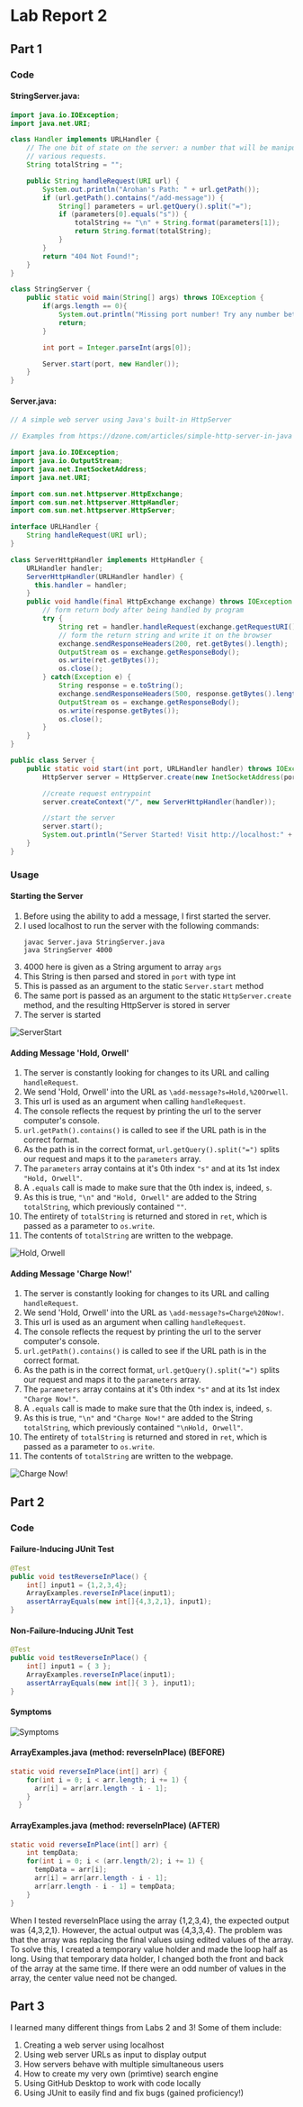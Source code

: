 # Lab Report 2
## Part 1

### Code

#### StringServer.java:

```java
import java.io.IOException;
import java.net.URI;

class Handler implements URLHandler {
    // The one bit of state on the server: a number that will be manipulated by
    // various requests.
    String totalString = "";

    public String handleRequest(URI url) {
        System.out.println("Arohan's Path: " + url.getPath());
        if (url.getPath().contains("/add-message")) {
            String[] parameters = url.getQuery().split("=");
            if (parameters[0].equals("s")) {
                totalString += "\n" + String.format(parameters[1]);
                return String.format(totalString);
            }
        }
        return "404 Not Found!";
    }
}

class StringServer {
    public static void main(String[] args) throws IOException {
        if(args.length == 0){
            System.out.println("Missing port number! Try any number between 1024 to 49151");
            return;
        }

        int port = Integer.parseInt(args[0]);

        Server.start(port, new Handler());
    }
}
```

#### Server.java:

```java
// A simple web server using Java's built-in HttpServer

// Examples from https://dzone.com/articles/simple-http-server-in-java were useful references

import java.io.IOException;
import java.io.OutputStream;
import java.net.InetSocketAddress;
import java.net.URI;

import com.sun.net.httpserver.HttpExchange;
import com.sun.net.httpserver.HttpHandler;
import com.sun.net.httpserver.HttpServer;

interface URLHandler {
    String handleRequest(URI url);
}

class ServerHttpHandler implements HttpHandler {
    URLHandler handler;
    ServerHttpHandler(URLHandler handler) {
      this.handler = handler;
    }
    public void handle(final HttpExchange exchange) throws IOException {
        // form return body after being handled by program
        try {
            String ret = handler.handleRequest(exchange.getRequestURI());
            // form the return string and write it on the browser
            exchange.sendResponseHeaders(200, ret.getBytes().length);
            OutputStream os = exchange.getResponseBody();
            os.write(ret.getBytes());
            os.close();
        } catch(Exception e) {
            String response = e.toString();
            exchange.sendResponseHeaders(500, response.getBytes().length);
            OutputStream os = exchange.getResponseBody();
            os.write(response.getBytes());
            os.close();
        }
    }
}

public class Server {
    public static void start(int port, URLHandler handler) throws IOException {
        HttpServer server = HttpServer.create(new InetSocketAddress(port), 0);

        //create request entrypoint
        server.createContext("/", new ServerHttpHandler(handler));

        //start the server
        server.start();
        System.out.println("Server Started! Visit http://localhost:" + port + " to visit.");
    }
}
```

### Usage

#### Starting the Server

1. Before using the ability to add a message, I first started the server.
2. I used localhost to run the server with the following commands:
   ```
   javac Server.java StringServer.java
   java StringServer 4000
   ```
3. 4000 here is given as a String argument to array `args`
4. This String is then parsed and stored in `port` with type int
5. This is passed as an argument to the static `Server.start` method
6. The same port is passed as an argument to the static `HttpServer.create` method, and the resulting HttpServer is stored in server
7. The server is started

![ServerStart](ServerStart.png)

#### Adding Message 'Hold, Orwell'

1. The server is constantly looking for changes to its URL and calling `handleRequest`.
2. We send 'Hold, Orwell' into the URL as `\add-message?s=Hold,%20Orwell`.
3. This url is used as an argument when calling `handleRequest`.
4. The console reflects the request by printing the url to the server computer's console.
5. `url.getPath().contains()` is called to see if the URL path is in the correct format.
6. As the path is in the correct format, `url.getQuery().split("=")` splits our request and maps it to the `parameters` array.
7. The `parameters` array contains at it's 0th index `"s"` and at its 1st index `"Hold, Orwell"`.
8. A `.equals` call is made to make sure that the 0th index is, indeed, `s`.
9. As this is true, `"\n"` and `"Hold, Orwell"` are added to the String `totalString`, which previously contained `""`.
10. The entirety of `totalString` is returned and stored in `ret`, which is passed as a parameter to `os.write`.
11. The contents of `totalString` are written to the webpage.

![Hold, Orwell](HoldOrwell.png)

#### Adding Message 'Charge Now!'

1. The server is constantly looking for changes to its URL and calling `handleRequest`.
2. We send 'Hold, Orwell' into the URL as `\add-message?s=Charge%20Now!`.
3. This url is used as an argument when calling `handleRequest`.
4. The console reflects the request by printing the url to the server computer's console.
5. `url.getPath().contains()` is called to see if the URL path is in the correct format.
6. As the path is in the correct format, `url.getQuery().split("=")` splits our request and maps it to the `parameters` array.
7. The `parameters` array contains at it's 0th index `"s"` and at its 1st index `"Charge Now!"`.
8. A `.equals` call is made to make sure that the 0th index is, indeed, `s`.
9. As this is true, `"\n"` and `"Charge Now!"` are added to the String `totalString`, which previously contained `"\nHold, Orwell"`.
10. The entirety of `totalString` is returned and stored in `ret`, which is passed as a parameter to `os.write`.
11. The contents of `totalString` are written to the webpage.

![Charge Now!](ChargeNow.png)

## Part 2

### Code

#### Failure-Inducing JUnit Test

```java
@Test 
public void testReverseInPlace() {
    int[] input1 = {1,2,3,4};
    ArrayExamples.reverseInPlace(input1);
    assertArrayEquals(new int[]{4,3,2,1}, input1);
}
```

#### Non-Failure-Inducing JUnit Test

```java
@Test 
public void testReverseInPlace() {
    int[] input1 = { 3 };
    ArrayExamples.reverseInPlace(input1);
    assertArrayEquals(new int[]{ 3 }, input1);
}
```

#### Symptoms

![Symptoms](Symptom.png)

#### ArrayExamples.java (method: reverseInPlace) (BEFORE)

```java
static void reverseInPlace(int[] arr) {
    for(int i = 0; i < arr.length; i += 1) {
      arr[i] = arr[arr.length - i - 1];
    }
  }
```

#### ArrayExamples.java (method: reverseInPlace) (AFTER)

```java
static void reverseInPlace(int[] arr) {
    int tempData;
    for(int i = 0; i < (arr.length/2); i += 1) {
      tempData = arr[i];
      arr[i] = arr[arr.length - i - 1];
      arr[arr.length - i - 1] = tempData;
    }
}
```

When I tested reverseInPlace using the array {1,2,3,4}, the expected output was {4,3,2,1}. However, the actual output was {4,3,3,4}. The problem was that the array was replacing the final values using edited values of the array. To solve this, I created a temporary value holder and made the loop half as long. Using that temporary data holder, I changed both the front and back of the array at the same time. If there were an odd number of values in the array, the center value need not be changed.

## Part 3

I learned many different things from Labs 2 and 3! Some of them include:

1. Creating a web server using localhost
2. Using web server URLs as input to display output
3. How servers behave with multiple simultaneous users
4. How to create my very own (primtive) search engine
5. Using GitHub Desktop to work with code locally
6. Using JUnit to easily find and fix bugs (gained proficiency!)
